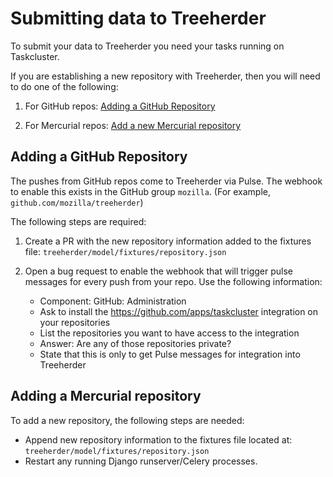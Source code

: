 # Submitting data to Treeherder

To submit your data to Treeherder you need your tasks running on Taskcluster.

If you are establishing a new repository with Treeherder, then you will need to
do one of the following:

1. For GitHub repos: [Adding a GitHub Repository](#adding-a-github-repository)

2. For Mercurial repos: [Add a new Mercurial repository](#adding-a-mercurial-repository)

## Adding a GitHub Repository

The pushes from GitHub repos come to Treeherder via Pulse. The webhook to enable
this exists in the GitHub group `mozilla`. (For example, `github.com/mozilla/treeherder`)

The following steps are required:

1. Create a PR with the new repository information added to the fixtures file:
   `treeherder/model/fixtures/repository.json`

2. Open a bug request to enable the webhook that will trigger pulse messages for
   every push from your repo. Use the following information:

   - Component: GitHub: Administration
   - Ask to install the <https://github.com/apps/taskcluster> integration on your repositories
   - List the repositories you want to have access to the integration
   - Answer: Are any of those repositories private?
   - State that this is only to get Pulse messages for integration into Treeherder

## Adding a Mercurial repository

To add a new repository, the following steps are needed:

- Append new repository information to the fixtures file located at:
  `treeherder/model/fixtures/repository.json`
- Restart any running Django runserver/Celery processes.
